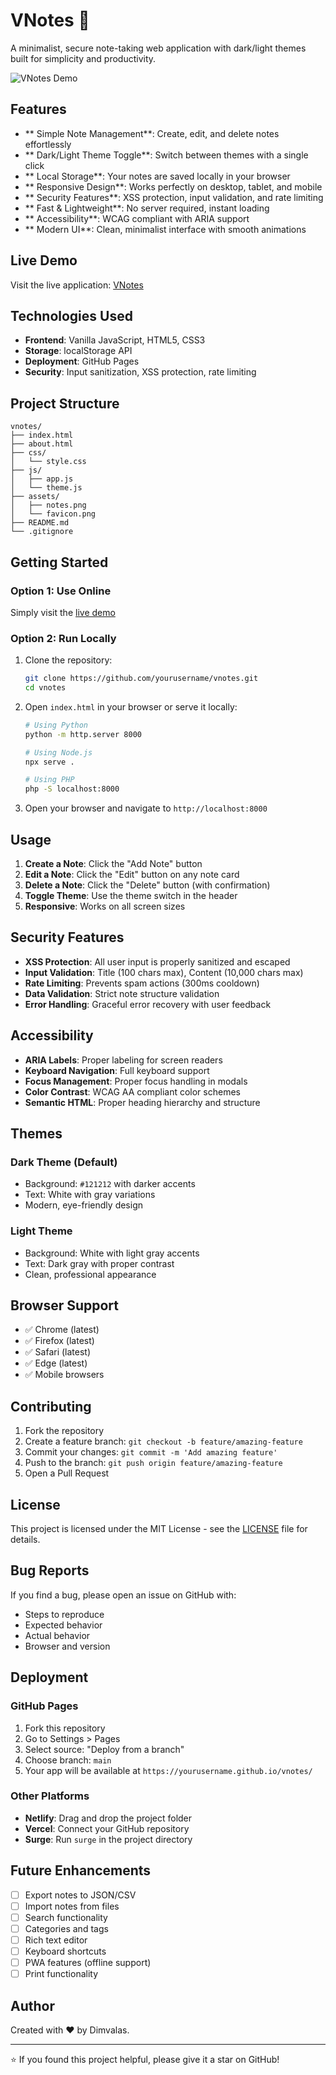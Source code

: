 # VNotes 📝

A minimalist, secure note-taking web application with dark/light themes built for simplicity and productivity.

![VNotes Demo](assets/demo.gif)

## Features

- ** Simple Note Management**: Create, edit, and delete notes effortlessly
- ** Dark/Light Theme Toggle**: Switch between themes with a single click
- ** Local Storage**: Your notes are saved locally in your browser
- ** Responsive Design**: Works perfectly on desktop, tablet, and mobile
- ** Security Features**: XSS protection, input validation, and rate limiting
- ** Fast & Lightweight**: No server required, instant loading
- ** Accessibility**: WCAG compliant with ARIA support
- ** Modern UI**: Clean, minimalist interface with smooth animations

## Live Demo

Visit the live application: [VNotes](https://dimvalas.github.io/vnotes/)

## Technologies Used

- **Frontend**: Vanilla JavaScript, HTML5, CSS3
- **Storage**: localStorage API
- **Deployment**: GitHub Pages
- **Security**: Input sanitization, XSS protection, rate limiting

##  Project Structure

```
vnotes/
├── index.html          
├── about.html          
├── css/
│   └── style.css       
├── js/
│   ├── app.js          
│   └── theme.js        
├── assets/
│   ├── notes.png       
│   └── favicon.png     
├── README.md           
└── .gitignore          
```

##  Getting Started

### Option 1: Use Online
Simply visit the [live demo](https://dimvalas.github.io/vnotes/)

### Option 2: Run Locally
1. Clone the repository:
   ```bash
   git clone https://github.com/yourusername/vnotes.git
   cd vnotes
   ```

2. Open `index.html` in your browser or serve it locally:
   ```bash
   # Using Python
   python -m http.server 8000
   
   # Using Node.js
   npx serve .
   
   # Using PHP
   php -S localhost:8000
   ```

3. Open your browser and navigate to `http://localhost:8000`

##  Usage

1. **Create a Note**: Click the "Add Note" button
2. **Edit a Note**: Click the "Edit" button on any note card
3. **Delete a Note**: Click the "Delete" button (with confirmation)
4. **Toggle Theme**: Use the theme switch in the header
5. **Responsive**: Works on all screen sizes

##  Security Features

- **XSS Protection**: All user input is properly sanitized and escaped
- **Input Validation**: Title (100 chars max), Content (10,000 chars max)
- **Rate Limiting**: Prevents spam actions (300ms cooldown)
- **Data Validation**: Strict note structure validation
- **Error Handling**: Graceful error recovery with user feedback

##  Accessibility

- **ARIA Labels**: Proper labeling for screen readers
- **Keyboard Navigation**: Full keyboard support
- **Focus Management**: Proper focus handling in modals
- **Color Contrast**: WCAG AA compliant color schemes
- **Semantic HTML**: Proper heading hierarchy and structure

##  Themes

### Dark Theme (Default)
- Background: `#121212` with darker accents
- Text: White with gray variations
- Modern, eye-friendly design

### Light Theme
- Background: White with light gray accents
- Text: Dark gray with proper contrast
- Clean, professional appearance

##  Browser Support

- ✅ Chrome (latest)
- ✅ Firefox (latest)
- ✅ Safari (latest)
- ✅ Edge (latest)
- ✅ Mobile browsers

## Contributing

1. Fork the repository
2. Create a feature branch: `git checkout -b feature/amazing-feature`
3. Commit your changes: `git commit -m 'Add amazing feature'`
4. Push to the branch: `git push origin feature/amazing-feature`
5. Open a Pull Request

##  License

This project is licensed under the MIT License - see the [LICENSE](LICENSE) file for details.

##  Bug Reports

If you find a bug, please open an issue on GitHub with:
- Steps to reproduce
- Expected behavior
- Actual behavior
- Browser and version

##  Deployment

### GitHub Pages
1. Fork this repository
2. Go to Settings > Pages
3. Select source: "Deploy from a branch"
4. Choose branch: `main`
5. Your app will be available at `https://yourusername.github.io/vnotes/`

### Other Platforms
- **Netlify**: Drag and drop the project folder
- **Vercel**: Connect your GitHub repository
- **Surge**: Run `surge` in the project directory

##  Future Enhancements

- [ ] Export notes to JSON/CSV
- [ ] Import notes from files
- [ ] Search functionality
- [ ] Categories and tags
- [ ] Rich text editor
- [ ] Keyboard shortcuts
- [ ] PWA features (offline support)
- [ ] Print functionality

## Author

Created with ❤️ by Dimvalas.

---

⭐ If you found this project helpful, please give it a star on GitHub!
